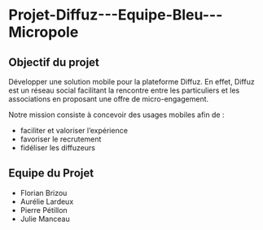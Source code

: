 # Projet-Diffuz---Equipe-Bleu---Micropole

## Objectif du projet

Développer une solution mobile pour la plateforme Diffuz.
En effet, Diffuz est un réseau social facilitant la rencontre entre les particuliers et les associations en proposant une offre de micro-engagement.

Notre mission consiste à concevoir des usages mobiles afin de : 
* faciliter et valoriser l’expérience
* favoriser le recrutement
* fidéliser les diffuzeurs

## Equipe du Projet 

* Florian Brizou
* Aurélie Lardeux
* Pierre Pétillon
* Julie Manceau

 